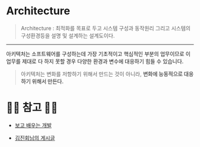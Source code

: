 # Architecture
> Architecture : 최적화를 목표로 두고 시스템 구성과 동작원리 그리고 시스템의 구성환경등을 설명 및 설계하는 설계도이다.

<hr>

아키텍처는 소프트웨어를 구성하는데 가장 기초적이고 핵심적인 부분의 업무이므로 이 업무를 제대로 다 하지 못할 경우 다양한 환경과 변수에 대응하기 힘들 수 있습니다.

> 아키텍처는 변화를 저항하기 위해서 만드는 것이 아니라, __변화에 능동적으로 대응하기 위해서 만든다.__

# 🙆‍♂️ 참고 🙇‍♂️

- [보고 배우는 개발](https://tuhbm.github.io/2019/04/24/architecture/)

- [김진회님의 게시글](https://brunch.co.kr/@taehyo/7)